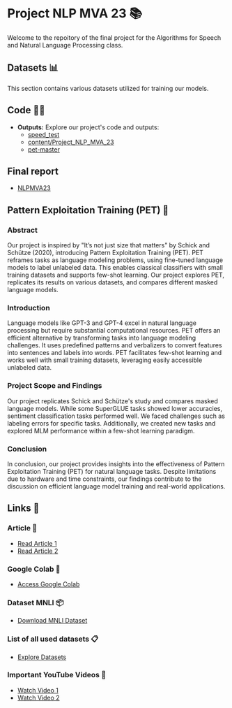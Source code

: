 # Project NLP MVA 23 📚

Welcome to the repoitory of the final project for the Algorithms for Speech and Natural Language Processing class.

## Datasets 📊

This section contains various datasets utilized for training our models.

## Code 👩‍💻

- **Outputs:** Explore our project's code and outputs:
  - [speed_test](#)
  - [content/Project_NLP_MVA_23](#)
  - [pet-master](#)
 

## Final report 
  - [NLPMVA23](#)


## Pattern Exploitation Training (PET) 🧠

### Abstract
Our project is inspired by "It’s not just size that matters" by Schick and Schütze (2020), introducing Pattern Exploitation Training (PET). PET reframes tasks as language modeling problems, using fine-tuned language models to label unlabeled data. This enables classical classifiers with small training datasets and supports few-shot learning. Our project explores PET, replicates its results on various datasets, and compares different masked language models.

### Introduction
Language models like GPT-3 and GPT-4 excel in natural language processing but require substantial computational resources. PET offers an efficient alternative by transforming tasks into language modeling challenges. It uses predefined patterns and verbalizers to convert features into sentences and labels into words. PET facilitates few-shot learning and works well with small training datasets, leveraging easily accessible unlabeled data.

### Project Scope and Findings
Our project replicates Schick and Schütze's study and compares masked language models. While some SuperGLUE tasks showed lower accuracies, sentiment classification tasks performed well. We faced challenges such as labeling errors for specific tasks. Additionally, we created new tasks and explored MLM performance within a few-shot learning paradigm.

### Conclusion
In conclusion, our project provides insights into the effectiveness of Pattern Exploitation Training (PET) for natural language tasks. Despite limitations due to hardware and time constraints, our findings contribute to the discussion on efficient language model training and real-world applications.

## Links 🔗

### Article 📄
- [Read Article 1](https://arxiv.org/pdf/2001.07676.pdf)
- [Read Article 2](https://arxiv.org/pdf/2009.07118.pdf)

### Google Colab 🚀
- [Access Google Colab](https://colab.research.google.com/drive/1zd60dwooww8VV0NCRib-pO9FdeyT01Jv#scrollTo=wxfFVBPrZ5lZ)

### Dataset MNLI 📦
- [Download MNLI Dataset](https://cims.nyu.edu/~sbowman/multinli/multinli_1.0.zip)

### List of all used datasets 📋
- [Explore Datasets](https://paperswithcode.com/paper/it-s-not-just-size-that-matters-small)

### Important YouTube Videos 🎥
- [Watch Video 1](https://www.youtube.com/watch?v=P7Rav5tK3Y0)
- [Watch Video 2](https://youtu.be/01jRE9noSWw)
